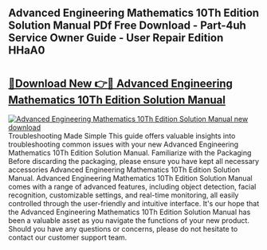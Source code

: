 ## Advanced Engineering Mathematics 10Th Edition Solution Manual PDf Free Download - Part-4uh Service Owner Guide - User Repair Edition HHaA0

# <h2><a href="http://bc71637.oget.top/?id=Advanced+Engineering+Mathematics+10Th+Edition+Solution+Manual">🔗Download New 👉🔴 Advanced Engineering Mathematics 10Th Edition Solution Manual</a></h2>

[![Advanced Engineering Mathematics 10Th Edition Solution Manual new download](https://i.imgur.com/5g1atiW.png)](http://bc71637.oget.top/?id=Advanced+Engineering+Mathematics+10Th+Edition+Solution+Manual)
Troubleshooting Made Simple This guide offers valuable insights into troubleshooting common issues with your new Advanced Engineering Mathematics 10Th Edition Solution Manual. Familiarize with the Packaging Before discarding the packaging, please ensure you have kept all necessary accessories Advanced Engineering Mathematics 10Th Edition Solution Manual. Advanced Engineering Mathematics 10Th Edition Solution Manual comes with a range of advanced features, including object detection, facial recognition, customizable settings, and real-time monitoring, all easily controlled through the user-friendly and intuitive interface. It's our hope that the Advanced Engineering Mathematics 10Th Edition Solution Manual has been a valuable asset as you navigate the functions of your new product. Should you have any questions or concerns, please do not hesitate to contact our customer support team.
